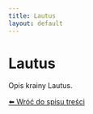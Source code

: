 ```yaml
---
title: Lautus
layout: default
---
```


# Lautus

Opis krainy Lautus.

[⬅️ Wróć do spisu treści](index.md)
